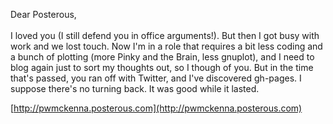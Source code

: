 Dear Posterous,  
<br>
I loved you (I still defend you in office arguments!). But then I got busy with work and we lost touch. Now I'm in a role that requires a bit less coding and a bunch of plotting (more Pinky and the Brain, less gnuplot), and I need to blog again just to sort my thoughts out, so I though of you. But in the time that's passed, you ran off with Twitter, and I've discovered gh-pages. I suppose there's no turning back. It was good while it lasted.  

[http://pwmckenna.posterous.com](http://pwmckenna.posterous.com)